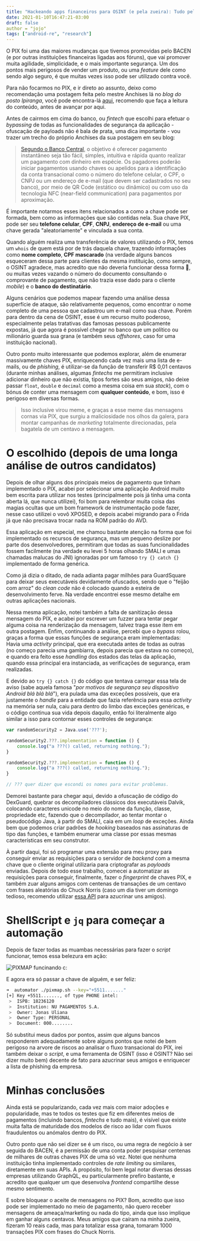 ```yaml
---
title: "Hackeando apps financeiros para OSINT (e pela zueira): Tudo pelo PIX!"
date: 2021-01-10T16:47:21-03:00
draft: false
author = "jojo"
tags: ["android-re", "research"]
---
```


O PIX foi uma das maiores mudanças que tivemos promovidas pelo BACEN (e por outras instituições financeiras ligadas aos fóruns), que vai promover muita agilidade, simplicidade, e o mais importante segurança. Um dos pontos mais perigosos de vender um produto, ou uma *feature* dele como sendo algo seguro, é que muitas vezes isso pode ser utilizado contra você.

Para não focarmos no PIX, e ir direto ao assunto, deixo como recomendação uma postagem feita pelo mestre Anchises lá no *blog do posto Ipiranga*, você pode encontra-lá [aqui](https://anchisesbr.blogspot.com/2020/10/seguranca-aspectos-de-seguranca-do-pix.html), recomendo que faça a leitura do conteúdo, antes de avançar por aqui.

Antes de cairmos em cima do banco, ou *fintech* que escolhi para efetuar o *bypassing* de todas as funcionalidades de segurança da aplicação - ofuscação de payloads não é bala de prata, uma dica importante - vou trazer um trecho do próprio Anchises da sua postagem em seu blog:

> [Segundo o Banco Central](https://www.bcb.gov.br/estabilidadefinanceira/pagamentosinstantaneos), o objetivo é oferecer pagamento instantâneo seja tão fácil, simples, intuitiva e rápida quanto realizar um pagamento com dinheiro em espécie. Os pagadores poderão iniciar pagamentos usando chaves ou apelidos para a identificação da conta transacional como o número do telefone celular, o CPF, o CNPJ ou um endereço de e-mail (que devem ser cadastrados no seu banco), por meio de QR Code (estático ou dinâmico) ou com uso da tecnologia NFC (near-field communication) para pagamentos por aproximação.

É importante notarmos esses itens relacionados a como a chave pode ser formada, bem como as informações que são contidas nela. Sua chave PIX, pode ser seu **telefone celular**, **CPF**, **CNPJ**, **endereço de e-mail** ou uma chave gerada "aleatoriamente" e vinculada a sua conta.

Quando alguém realiza uma transferência de valores utilizando o PIX, temos um `whois` de quem está por de trás daquela chave, trazendo informações como **nome completo**, **CPF mascarado** (na verdade alguns bancos esqueceram dessa parte para clientes da mesma instituição, como sempre, o OSINT agradece, mas acredito que não deveria funcionar dessa forma 👀, ou muitas vezes vazando o número do documento consultando o comprovante de pagamento, que não trazia esse dado para o cliente *mobile*) e o **banco do destinatário**.

Alguns cenários que podemos mapear fazendo uma análise dessa superfície de ataque, são relativamente pequenos, como encontrar o nome completo de uma pessoa que cadastrou um e-mail como sua chave. Porém para dentro da cena de OSINT, esse é um recurso muito poderoso, especialmente pelas tratativas das famosas pessoas publicamente expostas, já que agora é possível chegar no banco que um político ou milionário guarda sua grana (e também seus *offshores*, caso for uma instituição nacional).

Outro ponto muito interessante que podemos explorar, além de enumerar massivamente chaves PIX, enriquecendo cada vez mais uma lista de e-mails, ou de *phishing*, é utilizar-se da função de transferir R$ 0,01 centavos (durante minhas análises, algumas *fintechs* me permitiram inclusive adicionar dinheiro que não existia, tipos fortes são seus amigos, não deixe passar `float`, `double` e `decimal` como a mesma coisa em sua *stack*), com o bónus de conter uma mensagem com **qualquer conteúdo**, e bom, isso é perigoso em diversas formas.

> Isso inclusive virou meme, e graças a esse meme das mensagens cornas via PIX, que surgiu a maliciosidade nos olhos da galera, para montar campanhas de *marketing* totalmente direcionadas, pela bagatela de um centavo a mensagem.

# O escolhido (depois de uma longa análise de outros candidatos)

Depois de olhar alguns dos principais meios de pagamento que tinham implementado o PIX, acabei por selecionar uma aplicação Android muito bem escrita para utilizar nos testes (principalmente pois já tinha uma conta aberta lá, que nunca utilizei), foi bom para relembrar muita coisa das magias ocultas que um bom framework de instrumentação pode fazer, nesse caso utilizei o vovô XPOSED, e depois acabei migrando para o Frida já que não precisava trocar nada na ROM padrão do AVD.

Essa aplicação em especial, me chamou bastante atenção na forma que foi implementado os recursos de segurança, mas um pequeno deslize por parte dos desenvolvedores, permitiram que todas as suas funcionalidades fossem facilmente (na verdade eu levei 5 horas olhando SMALI e umas chamadas malucas do JNI) ignoradas por um famoso `try {} catch {}` implementado de forma genérica.

Como já dizia o ditado, de nada adianta pagar milhões para GuardSquare para deixar seus executáveis devidamente ofuscados, sendo que o "feijão com arroz" do *clean code* não é colocado quando a esteira de desenvolvimento ferve. Na verdade encontrei esse mesmo detalhe em outras aplicações nacionais.

Nessa mesma aplicação, notei também a falta de sanitização dessa mensagem do PIX, e acabei por escrever um fuzzer para tentar pegar alguma coisa na renderização da mensagem, talvez traga esse item em outra postagem. Enfim, continuando a análise, percebi que o *bypass* rolou, graças a forma que essas funções de segurança eram implementadas: Havia uma *activity* principal, que era executada antes de todas as outras (no começo parecia uma gambiarra, depois parecia que estava no começo), e quando era feito esse *handling* dos estados das telas da aplicação, quando essa principal era instanciada, as verificações de segurança, eram realizadas.

E devido ao `try {} catch {}` do código que tentava carregar essa tela de aviso (sabe aquela famosa "*por motivos de segurança seu dispositivo Android blá blá blá*"), era pulada uma das exceções possíveis, que era justamente o *handle* para a entidade que fazia referência para essa *activity* na memória ser nula, caiu para dentro do limbo das exceções genéricas, e o código continua sua vida depois daquilo, então foi literalmente algo similar a isso para contornar esses controles de segurança:

```javascript
var randomSecurity2 = Java.use('???');

randomSecurity2.???.implementation = function () {
    console.log("a ???() called, returning nothing.");
}

randomSecurity2.???.implementation = function () {
    console.log("a ???() called, returning nothing.");
}

// ??? quer dizer que escondi os nomes para evitar problemas.
```

Demorei bastante para chegar aqui, devido a ofuscação de código do DexGuard, quebrar os decompiladores clássicos dos executáveis Dalvik, colocando caracteres unicode no meio do nome da função, classe, propriedade etc, fazendo que o decompilador, ao tentar montar o pseudocódigo Java, à partir do SMALI, caia em um *loop* de exceções. Ainda bem que podemos criar padrões de *hooking* baseados nas assinaturas de tipo das funções, e também enumerar uma classe por essas mesmas características em seu construtor.

À partir daqui, foi só programar uma extensão para meu proxy para conseguir enviar as requisições para o servidor de *backend* com a mesma chave que o cliente original utilizaria para criptografar as *payloads* enviadas. Depois de todo esse trabalho, comecei a automatizar as requisições para conseguir, finalmente, fazer o *fingerprint* de chaves PIX, e também zuar alguns amigos com centenas de transações de um centavo com frases aleatórias do Chuck Norris (caso um dia tiver um domingo tedioso, recomendo utilizar [essa API](https://api.chucknorris.io/) para azucrinar uns amigos). 



# ShellScript e `jq` para começar a automação

Depois de fazer todas as muambas necessárias para fazer o *script* funcionar, temos essa belezura em ação:

![PIXMAP funcinando c:](https://i.imgur.com/YdWoOtm.png)

E agora era só passar a chave de alguém, e ser feliz:

```sh
➜  automator ./pixmap.sh --key="+5511......."
[+] Key +5511......., of type PHONE intel:
 >  ISPB: 18236120
 >  Institution: NU PAGAMENTOS S.A.
 >  Owner: Jonas Uliana
 >  Owner Type: PERSONAL
 >  Document: 000........

```

Só substitui meus dados por pontos, assim que alguns bancos responderem adequadamente sobre alguns pontos que notei de bem perigoso na arvore de riscos ao analisar o fluxo transacional do PIX, irei também deixar o *script*, e uma ferramenta de OSINT (isso é OSINT? Não sei dizer muito bem) decente de fato para azucrinar seus amigos e enriquecer a lista de phishing da empresa.



# Minhas conclusões

Ainda está se popularizando, cada vez mais com maior adoções e popularidade, mas te todos os testes que fiz em diferentes meios de pagamentos (incluindo bancos, *fintechs* e tudo mais), é visível que existe muita falta de maturidade dos modelos de risco ao lidar com fluxos fraudulentos ou anómalos dentro do PIX.

Outro ponto que não sei dizer se é um risco, ou uma regra de negócio à ser seguida do BACEN, é a permissão de uma conta poder pesquisar centenas de milhares de outras chaves PIX de uma só vez. Notei que nenhuma instituição tinha implementado controles de *rate limiting* ou similares, diretamente em suas APIs. A propósito, foi bem legal notar diversas dessas empresas utilizando GraphQL, eu particularmente prefiro bastante, e acredito que qualquer um que desenvolva *frontend* compartilhe desse mesmo sentimento.

E sobre bloquear o aceite de mensagens no PIX? Bom, acredito que isso pode ser implementado no meio de pagamento, não quero receber mensagens de ameaça/marketing ou nada do tipo, ainda que isso implique em ganhar alguns centavos. Meus amigos que caíram na minha zueira, fizeram 10 reais cada, mas para totalizar essa grana, tomaram 1000 transações PIX com frases do Chuck Norris.